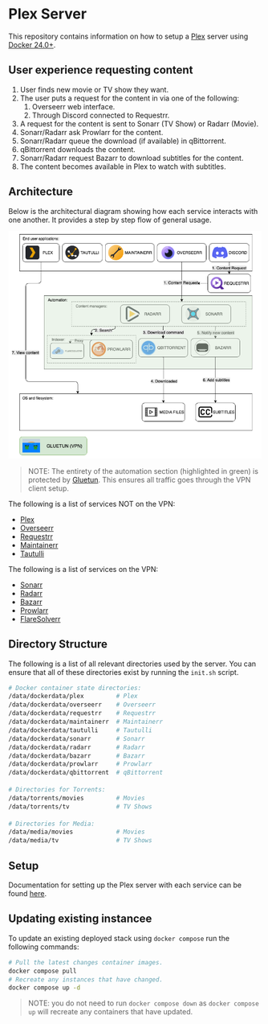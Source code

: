 # Plex Server

This repository contains information on how to setup a [Plex](https://www.plex.tv/) server using [Docker 24.0+](https://www.docker.com/).

## User experience requesting content

1. User finds new movie or TV show they want.
2. The user puts a request for the content in via one of the following:
   1. Overseerr web interface.
   2. Through Discord connected to Requestrr.
3. A request for the content is sent to Sonarr (TV Show) or Radarr (Movie).
4. Sonarr/Radarr ask Prowlarr for the content.
5. Sonarr/Radarr queue the download (if available) in qBittorrent.
6. qBittorrent downloads the content.
7. Sonarr/Radarr request Bazarr to download subtitles for the content.
8. The content becomes available in Plex to watch with subtitles.

## Architecture

Below is the architectural diagram showing how each service interacts with one another. It provides a step by step flow of general usage.

<picture>
  <source media="(prefers-color-scheme: dark)" srcset="./architecture.dark.png">
  <source media="(prefers-color-scheme: light)" srcset="./architecture.light.png">
  <img alt="Image describing architecture" src="./architecture.light.png">
</picture>

> NOTE: The entirety of the automation section (highlighted in green) is protected by [Gluetun](https://github.com/qdm12/gluetun). This ensures all traffic goes through the VPN client setup.

The following is a list of services NOT on the VPN:

- [Plex](https://www.plex.tv/)
- [Overseerr](https://overseerr.dev/)
- [Requestrr](https://github.com/thomst08/requestrr)
- [Maintainerr](https://github.com/jorenn92/Maintainerr)
- [Tautulli](https://tautulli.com/)

The following is a list of services on the VPN:

- [Sonarr](https://sonarr.tv/)
- [Radarr](https://radarr.video/)
- [Bazarr](https://www.bazarr.media/)
- [Prowlarr](https://prowlarr.com/)
- [FlareSolverr](https://github.com/FlareSolverr/FlareSolverr)

## Directory Structure

The following is a list of all relevant directories used by the server. You can ensure that all of these directories exist by running the `init.sh` script.

```sh
# Docker container state directories:
/data/dockerdata/plex         # Plex
/data/dockerdata/overseerr    # Overseerr
/data/dockerdata/requestrr    # Requestrr
/data/dockerdata/maintainerr  # Maintainerr
/data/dockerdata/tautulli     # Tautulli
/data/dockerdata/sonarr       # Sonarr
/data/dockerdata/radarr       # Radarr
/data/dockerdata/bazarr       # Bazarr
/data/dockerdata/prowlarr     # Prowlarr
/data/dockerdata/qbittorrent  # qBittorrent

# Directories for Torrents:
/data/torrents/movies         # Movies
/data/torrents/tv             # TV Shows

# Directories for Media:
/data/media/movies            # Movies
/data/media/tv                # TV Shows
```

## Setup

Documentation for setting up the Plex server with each service can be found [here](./docs/README.md).

## Updating existing instancee

To update an existing deployed stack using `docker compose` run the following commands:

```sh
# Pull the latest changes container images.
docker compose pull
# Recreate any instances that have changed.
docker compose up -d
```

> NOTE: you do not need to run `docker compose down` as `docker compose up` will recreate any containers that have updated.
